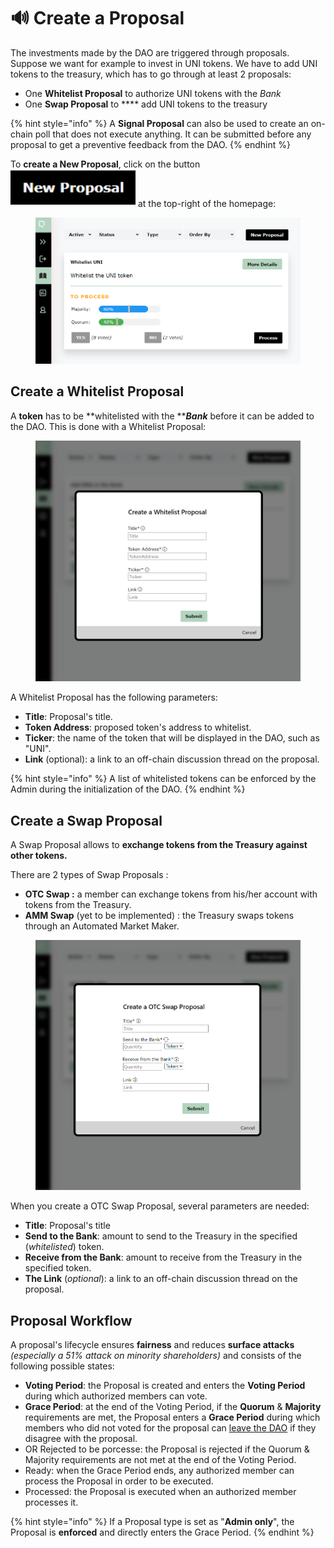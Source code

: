 # 🔊 Create a Proposal

The investments made by the DAO are triggered through proposals. Suppose we want for example to invest in UNI tokens. We have to add UNI tokens to the treasury, which has to go through at least 2 proposals:

* One **Whitelist Proposal** to authorize UNI tokens with the _Bank_
* One **Swap Proposal** to **** add UNI tokens to the treasury

{% hint style="info" %}
A **Signal Proposal** can also be used to create an on-chain poll that does not execute anything. It can be submitted before any proposal to get a preventive feedback from the DAO.
{% endhint %}

To **create a New Proposal**, click on the button <img src="../.gitbook/assets/image.png" alt="" data-size="line"> at the top-right of the homepage:

<figure><img src="../.gitbook/assets/WHITELIST PROCESS modified.png" alt=""><figcaption></figcaption></figure>

## Create a Whitelist Proposal

A **token** has to be **whitelisted with the **_**Bank**_ before it can be added to the DAO. This is done with a Whitelist Proposal:

<figure><img src="../.gitbook/assets/Whitelist.png" alt=""><figcaption></figcaption></figure>

A Whitelist Proposal has the following parameters:

* **Title**: Proposal's title.
* **Token Address**: proposed token's address to whitelist.
* **Ticker**: the name of the token that will be displayed in the DAO, such as "UNI".
* **Link** (optional):  a link to an off-chain discussion thread on the proposal.

{% hint style="info" %}
A list of whitelisted tokens can be enforced by the Admin during the initialization of the DAO.
{% endhint %}

## Create a Swap Proposal

A Swap Proposal allows to **exchange tokens from the Treasury against other tokens.**

There are 2 types of Swap Proposals :&#x20;

* **OTC Swap :** a member can exchange tokens from his/her account with tokens from the Treasury.
* **AMM Swap** (yet to be implemented) : the Treasury swaps tokens through an Automated Market Maker.

<figure><img src="../.gitbook/assets/OTC Swap modified.png" alt=""><figcaption></figcaption></figure>

When you create a OTC Swap Proposal, several parameters are needed:

* **Title**: Proposal's title
* **Send to the Bank**: amount to send to the Treasury in the specified (_whitelisted_) token.
* **Receive from the Bank**: amount to receive from the Treasury in the specified token.
* **The Link** (_optional_): a link to an off-chain discussion thread on the proposal.

## Proposal Workflow

A proposal's lifecycle ensures **fairness** and reduces **surface attacks** _(especially a 51% attack on minority shareholders)_ and consists of the following possible states:

* **Voting Period**: the Proposal is created and enters the **Voting Period** during which authorized members can vote.
* **Grace Period**: at the end of the Voting Period, if the **Quorum** & **Majority** requirements are met, the Proposal enters a **Grace Period** during which members who did not voted for the proposal can [leave the DAO](redeem-your-shares.md) if they disagree with the proposal.
* OR Rejected to be porcesse: the Proposal is rejected if the Quorum & Majority requirements are not met at the end of the Voting Period.
* Ready: when the Grace Period ends, any authorized member can process the Proposal in order to be executed.
* Processed: the Proposal is executed when an authorized member processes it.

{% hint style="info" %}
If a Proposal type is set as "**Admin only**", the Proposal is **enforced** and directly enters the Grace Period.
{% endhint %}
